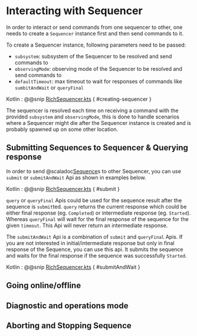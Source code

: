 # Interacting with Sequencer

In order to interact or send commands from one sequencer to other, one needs to create a `Sequencer` instance first
and then send commands to it. 

To create a Sequencer instance, following parameters need to be passed:

* `subsystem`: subsystem of the Sequencer to be resolved and send commands to
* `observingMode`: observing mode of the Sequencer to be resolved and send commands to
* `defaultTimeout`: max timeout to wait for responses of commands like `sumbitAndWait` or `queryFinal`

Kotlin
: @@snip [RichSequencer.kts](../../../../../../examples/src/main/kotlin/esw/ocs/scripts/examples/paradox/RichSequencer.kts) { #creating-sequencer }

The sequencer is resolved each time on receiving a command with the provided `subsystem` and `observingMode`,
this is done to handle scenarios where a Sequencer might die after the Sequencer instance is created
and is probably spawned up on some other location.

## Submitting Sequences to Sequencer & Querying response

In order to send @scaladoc[Sequence](csw/params/commands/Sequence)s to other Sequencer, you can
use `submit` or `submitAndWait` Api as shown in examples below.

Kotlin
: @@snip [RichSequencer.kts](../../../../../../examples/src/main/kotlin/esw/ocs/scripts/examples/paradox/RichSequencer.kts) { #submit }  

`query` or `queryFinal` Apis could be used for the sequence result after the sequence is `submit`ted.
`query` returns the current response which could be either final response (eg. `Completed`) or intermediate response (eg. `Started`).
Whereas `queryFinal` will wait for the final response of the sequence for the given `timeout`. This Api will never return an intermediate response.


The `submitAndWait` Api is a combination of `submit` and `queryFinal` Apis. If you are not interested in initial/intermediate response
but only in final response of the Sequence, you can use this api. It submits the sequence and waits for the final response
if the sequence was successfully `Started`.

Kotlin
: @@snip [RichSequencer.kts](../../../../../../examples/src/main/kotlin/esw/ocs/scripts/examples/paradox/RichSequencer.kts) { #submitAndWait }  


## Going online/offline

## Diagnostic and operations mode

## Aborting and Stopping Sequence
